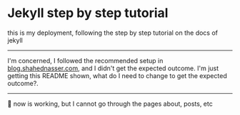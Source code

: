 # Jekyll step by step tutorial
this is my deployment, following the step by step tutorial on the docs of jekyll

---
I'm concerned, I followed the recommended setup in [blog.shahednasser.com][1], and I didn't get the expected outcome.
I'm just getting this README shown, what do I need to change to get the expected outcome?.

---
:thinking:
now is working, but I cannot go through the pages about, posts, etc

[1]: https://blog.shahednasser.com/deploy-a-website-with-jekyll-and-github-pages/
